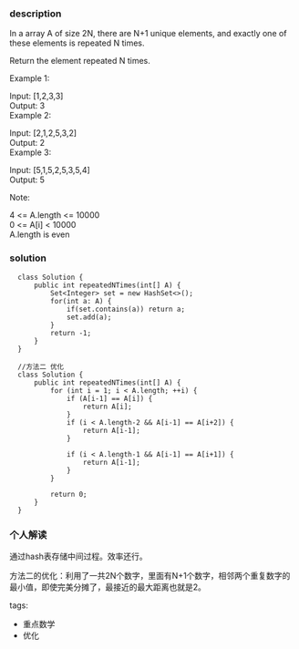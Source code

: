 ### description    
  In a array A of size 2N, there are N+1 unique elements, and exactly one of these elements is repeated N times.  
    
  Return the element repeated N times.  
    
     
    
  Example 1:  
    
  Input: [1,2,3,3]  
  Output: 3  
  Example 2:  
    
  Input: [2,1,2,5,3,2]  
  Output: 2  
  Example 3:  
    
  Input: [5,1,5,2,5,3,5,4]  
  Output: 5  
     
    
  Note:  
    
  4 <= A.length <= 10000  
  0 <= A[i] < 10000  
  A.length is even  
### solution    
```    
  class Solution {  
      public int repeatedNTimes(int[] A) {  
          Set<Integer> set = new HashSet<>();  
          for(int a: A) {  
              if(set.contains(a)) return a;  
              set.add(a);  
          }  
          return -1;  
      }  
  }  
    
  //方法二 优化  
  class Solution {  
      public int repeatedNTimes(int[] A) {  
          for (int i = 1; i < A.length; ++i) {  
              if (A[i-1] == A[i]) {  
                  return A[i];  
              }  
              if (i < A.length-2 && A[i-1] == A[i+2]) {  
                  return A[i-1];  
              }  
                
              if (i < A.length-1 && A[i-1] == A[i+1]) {  
                  return A[i-1];  
              }  
          }  
            
          return 0;  
      }  
  }  
```    
    
### 个人解读    
  通过hash表存储中间过程。效率还行。   
    
  方法二的优化：利用了一共2N个数字，里面有N+1个数字，相邻两个重复数字的最小值，即使完美分摊了，最接近的最大距离也就是2。  
    
tags:    
  -  重点数学  
  -  优化  
